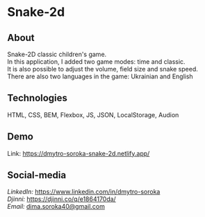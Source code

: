 # Snake-2d

## About

Snake-2D classic children's game. <br/>In this application, I added two game modes: time and classic. <br/>It is also possible to adjust the volume, field size and snake speed. <br/>There are also two languages in the game: Ukrainian and English


## Technologies

HTML, CSS, BEM, Flexbox, JS, JSON, LocalStorage, Audion


## Demo

Link: https://dmytro-soroka-snake-2d.netlify.app/


## Social-media

_LinkedIn:_ https://www.linkedin.com/in/dmytro-soroka <br/>
_Djinni:_ https://djinni.co/q/e1864170da/ <br/>
_Email:_ dima.soroka40@gmail.com


